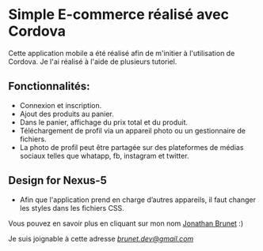 # Simple E-commerce réalisé avec Cordova

Cette application mobile a été réalisé afin de m'initier à l'utilisation de Cordova. Je l'ai réalisé à l'aide de plusieurs tutoriel.

## Fonctionnalités:
* Connexion et inscription.
* Ajout des produits au panier.
* Dans le panier, affichage du prix total et du produit.
* Téléchargement de profil via un appareil photo ou un gestionnaire de fichiers.
* La photo de profil peut être partagée sur des plateformes de médias sociaux telles que whatapp, fb, instagram et twitter.

## Design for Nexus-5

* Afin que l'application prend en charge d’autres appareils, il faut changer les styles dans les fichiers CSS.

Vous pouvez en savoir plus en cliquant sur mon nom [Jonathan Brunet](http://www.brunetdeveloppeur.com) :)

Je suis joignable à cette adresse *brunet.dev@gmail.com*
